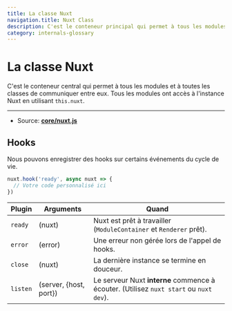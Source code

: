 ```yaml
---
title: La classe Nuxt
navigation.title: Nuxt Class
description: C'est le conteneur principal qui permet à tous les modules et classes de communiquer entre eux. Tous les modules ont accès à l'instance Nuxt en utilisant this.nuxt.
category: internals-glossary
---
```

# La classe Nuxt

C'est le conteneur central qui permet à tous les modules et à toutes les classes de communiquer entre eux. Tous les modules ont accès à l'instance Nuxt en utilisant `this.nuxt`.

---

- Source: **[core/nuxt.js](https://github.com/nuxt/nuxt.js/blob/dev/packages/core/src/nuxt.js)**

## Hooks

Nous pouvons enregistrer des hooks sur certains événements du cycle de vie.

```js
nuxt.hook('ready', async nuxt => {
  // Votre code personnalisé ici
})
```

| Plugin   | Arguments              | Quand                                                                                  |
| -------- | ---------------------- | -------------------------------------------------------------------------------------- |
| `ready`  | (nuxt)                 | Nuxt est prêt à travailler (`ModuleContainer` et `Renderer` prêt).                     |
| `error`  | (error)                | Une erreur non gérée lors de l'appel de hooks.                                         |
| `close`  | (nuxt)                 | La dernière instance se termine en douceur.                                            |
| `listen` | (server, {host, port}) | Le serveur Nuxt **interne** commence à écouter. (Utilisez `nuxt start` ou `nuxt dev`). |
